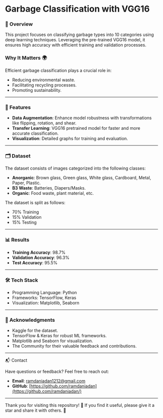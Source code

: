 # Garbage Classification with VGG16

### 🌟 Overview

This project focuses on classifying garbage types into 10 categories using deep learning techniques. Leveraging the pre-trained VGG16 model, it ensures high accuracy with efficient training and validation processes.

### Why It Matters 🌍

Efficient garbage classification plays a crucial role in:
- Reducing environmental waste.
- Facilitating recycling processes.
- Promoting sustainability.

---

### 🚀 Features

- **Data Augmentation**: Enhance model robustness with transformations like flipping, rotation, and shear.
- **Transfer Learning**: VGG16 pretrained model for faster and more accurate classification.
- **Visualization**: Detailed graphs for training and evaluation.

---

### 🗂️ Dataset

The dataset consists of images categorized into the following classes:
- **Anorganic**: Brown glass, Green glass, White glass, Cardboard, Metal, Paper, Plastic.
- **B3 Waste**: Batteries, Diapers/Masks.
- **Organic**: Food waste, plant material, etc.

The dataset is split as follows:
- 70% Training
- 15% Validation
- 15% Testing

---

### 📊 Results

- **Training Accuracy**: 98.7%
- **Validation Accuracy**: 96.3%
- **Test Accuracy**: 95.5%

---

### 🛠️ Tech Stack

- Programming Language: Python
- Frameworks: TensorFlow, Keras
- Visualization: Matplotlib, Seaborn

---

### 🙌 Acknowledgments

- Kaggle for the dataset.
- TensorFlow & Keras for robust ML frameworks.
- Matplotlib and Seaborn for visualization.
- The Community for their valuable feedback and contributions.

---

📬 Contact

Have questions or feedback? Feel free to reach out:
- **Email**: ramdaniadan1212@gmail.com
- **GitHub**: [https://github.com/ramdaniadan](https://github.com/ramdaniadan/)

---

Thank you for visiting this repository! 🌟 If you find it useful, please give it a star and share it with others. 🙌
